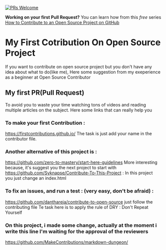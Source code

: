 [![PRs Welcome](https://img.shields.io/badge/PRs-welcome-brightgreen.svg?style=flat-square)](https://makeapullrequest.com)

**Working on your first Pull Request?** You can learn how from this *free* series [How to Contribute to an Open Source Project on GitHub](https://kcd.im/pull-request)

# My First Cotribution On Open Source Project
If you want to contribute on open source project but you don't have any idea about what to do(like me), Here some suggestion from my exeperience as a beginner at Open Source Contributor

## My first PR(Pull Request)
To avoid you to waste your time watching tons of videos and reading multiple articles on the subject. Here some links that can really help you

### To make your first Contribution : 
https://firstcontributions.github.io/ The task is just add your name in the contributor file.
### Another alternative of this project is : 
https://github.com/zero-to-mastery/start-here-guidelines More interesting because, it's suggest you the next project to start with
https://github.com/Syknapse/Contribute-To-This-Project : In this project you just change an index.html
### To fix an issues, and run a test : (very easy, don't be afraid) : 
https://github.com/danthareja/contribute-to-open-source just follow the contributing file Te task here is to apply the rule of DRY : Don't Repeat Yourself
### On this project, i made some change, actually at the moment i write this line I'm waiting for the approval of the reviewers
https://github.com/MakeContributions/markdown-dungeon/
